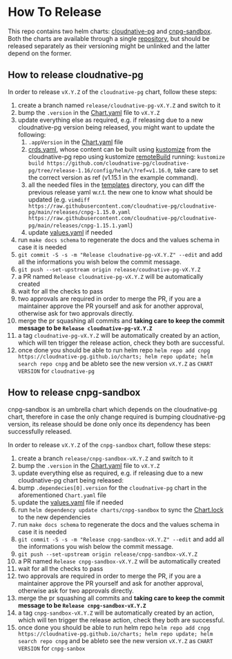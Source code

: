 # How To Release

This repo contains two helm charts: [cloudnative-pg](./charts/cloudnative-pg)
and [cnpg-sandbox](./charts/cnpg-sandbox). Both the charts are available
through a single [repository](https://cloudnative-pg.github.io/charts), but
should be released separately as their versioning might be unlinked and the
latter depend on the former.

## How to release cloudnative-pg

In order to release `vX.Y.Z` of the `cloudnative-pg` chart, follow these steps:

1. create a branch named `release/cloudnative-pg-vX.Y.Z` and switch to it
1. bump the `.version` in the [Chart.yaml](./charts/cloudnative-pg/Chart.yaml) file to `vX.Y.Z`
1. update everything else as required, e.g. if releasing due to a new
   cloudnative-pg version being released, you might want to update the
   following:
    1. `.appVersion` in the [Chart.yaml](./charts/cloudnative-pg/Chart.yaml) file
    1. [crds.yaml](./charts/cloudnative-pg/templates/crds/crds.yaml), whose
       content can be built using [kustomize](https://kustomize.io/) from the
       cloudnative-pg repo using kustomize
       [remoteBuild](https://github.com/kubernetes-sigs/kustomize/blob/master/examples/remoteBuild.md)
       running: `kustomize build
       https://github.com/cloudnative-pg/cloudnative-pg/tree/release-1.16/config/helm/\?ref=v1.16.0`,
       take care to set the correct version as ref (v1.15.1 in the example command).
    1. all the needed files in the
       [templates](./charts/cloudnative-pg/templates) directory, you can diff
       the previous release yaml w.r.t. the new one to know what should be
       updated (e.g. `vimdiff
       https://raw.githubusercontent.com/cloudnative-pg/cloudnative-pg/main/releases/cnpg-1.15.0.yaml
       https://raw.githubusercontent.com/cloudnative-pg/cloudnative-pg/main/releases/cnpg-1.15.1.yaml`)
    1. update [values.yaml](./charts/cloudnative-pg/values.yaml) if needed
  1. run `make docs schema` to regenerate the docs and the values schema in case it is needed
  1. `git commit -S -s -m "Release cloudnative-pg-vX.Y.Z" --edit` and add all
     the informations you wish below the commit message.
  1. `git push --set-upstream origin release/coudnative-pg-vX.Y.Z`
  1. a PR named `Release cloudnative-pg-vX.Y.Z` will be automatically created
  1. wait for all the checks to pass
  1. two approvals are required in order to merge the PR, if you are a
     maintainer approve the PR yourself and ask for another approval, otherwise
     ask for two approvals directly.
  1. merge the pr squashing all commits and **taking care to keep the commit
     message to be `Release cloudnative-pg-vX.Y.Z`**
  1. a tag `cloudnative-pg-vX.Y.Z` will be automatically created by an action,
     which will ten trigger the release action, check they both are successful.
  1. once done you should be able to run helm repo `helm repo add cnpg https://cloudnative-pg.github.io/charts; helm repo update; helm search repo cnpg` and be ableto see the new version `vX.Y.Z` as `CHART VERSION` for `cloudnative-pg`

## How to release cnpg-sandbox

cnpg-sandbox is an umbrella chart which depends on the cloudnative-pg chart, therefore in case the only change required is bumping cloudnative-pg version, its release should be done only once its dependency has been successfully released.

In order to release `vX.Y.Z` of the `cnpg-sandbox` chart, follow these steps:

1. create a branch `release/cnpg-sandbox-vX.Y.Z` and switch to it
1. bump the `.version` in the [Chart.yaml](./charts/cnpg-sanbox/Chart.yaml) file to `vX.Y.Z`
1. update everything else as required, e.g. if releasing due to a new cloudnative-pg chart being released:
  1. bump `.dependecies[0].version` for the `cloudnative-pg` chart in the aforementioned `Chart.yaml` file
  1. update the [values.yaml](./charts/cnpg-sandbox/Chart.yaml) file if needed
  1. run `helm dependency update charts/cnpg-sandbox` to sync the [Chart.lock](./charts/cnpg-sandbox/Chart.lock) to the new dependencies
1. run `make docs schema` to regenerate the docs and the values schema in case it is needed
1. `git commit -S -s -m "Release cnpg-sandbox-vX.Y.Z" --edit` and add all
   the informations you wish below the commit message.
1. `git push --set-upstream origin release/cnpg-sandbox-vX.Y.Z`
1. a PR named `Release cnpg-sandbox-vX.Y.Z` will be automatically created
1. wait for all the checks to pass
1. two approvals are required in order to merge the PR, if you are a
   maintainer approve the PR yourself and ask for another approval, otherwise
   ask for two approvals directly.
1. merge the pr squashing all commits and **taking care to keep the commit
   message to be `Release cnpg-sandbox-vX.Y.Z`**
1. a tag `cnpg-sandbox-vX.Y.Z` will be automatically created by an action,
   which will ten trigger the release action, check they both are successful.
1. once done you should be able to run helm repo `helm repo add cnpg https://cloudnative-pg.github.io/charts; helm repo update; helm search repo cnpg` and be ableto see the new version `vX.Y.Z` as `CHART VERSION` for `cnpg-sanbox`
